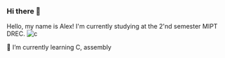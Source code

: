 ### Hi there 👋
Hello, my name is Alex! I'm currently studying at the 2'nd semester MIPT DREC.
 ![c](https://img.shields.io/badge/C-00599C?style=for-the-badge&logo=c&logoColor=white)

🌱 I’m currently learning C, assembly
<!--
**ajlekcahdp4/ajlekcahdp4** is a ✨ _special_ ✨ repository because its `README.md` (this file) appears on your GitHub profile.

Here are some ideas to get you started:

- 🔭 I’m currently working on ...
- 🌱 I’m currently learning ...
- 👯 I’m looking to collaborate on ...
- 🤔 I’m looking for help with ...
- 💬 Ask me about ...
- 📫 How to reach me: ...
- 😄 Pronouns: ...
- ⚡ Fun fact: ...
-->
